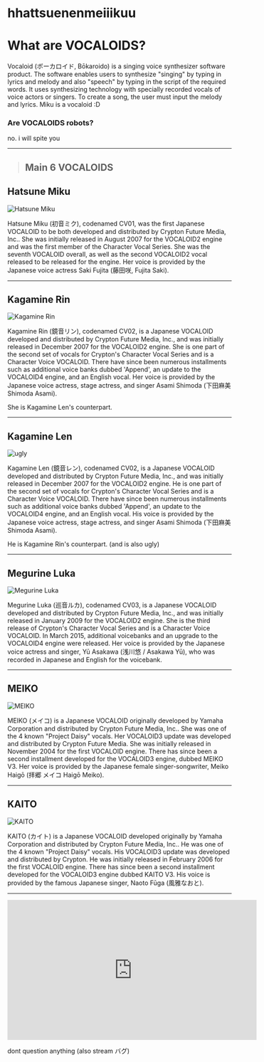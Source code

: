 # hhattsuenenmeiiikuu

# **What are VOCALOIDS?**

Vocaloid (ボーカロイド, Bōkaroido) is a singing voice synthesizer software product.
The software enables users to synthesize "singing" by typing in lyrics and melody and also "speech" by typing in the script of the required words. 
It uses synthesizing technology with specially recorded vocals of voice actors or singers. To create a song, the user must input the melody and lyrics.
Miku is a vocaloid :D

### Are VOCALOIDS robots?
no. i will spite you

---

> ## Main 6 VOCALOIDS

## Hatsune Miku
![Hatsune Miku](https://i.pinimg.com/564x/6c/8c/3f/6c8c3f8343784b2791d6110510a43230.jpg)


Hatsune Miku (初音ミク), codenamed CV01, was the first Japanese VOCALOID to be both developed and distributed by Crypton Future Media, Inc.. She was initially released in August 2007 for the VOCALOID2 engine and was the first member of the Character Vocal Series. She was the seventh VOCALOID overall, as well as the second VOCALOID2 vocal released to be released for the engine. Her voice is provided by the Japanese voice actress Saki Fujita (藤田咲, Fujita Saki).

---

## Kagamine Rin
![Kagamine Rin](https://i.pinimg.com/564x/c9/9f/96/c99f9608c9a27bb02512e3dc4cbd4d9c.jpg)


Kagamine Rin (鏡音リン), codenamed CV02, is a Japanese VOCALOID developed and distributed by Crypton Future Media, Inc., and was initially released in December 2007 for the VOCALOID2 engine. She is one part of the second set of vocals for Crypton's Character Vocal Series and is a Character Voice VOCALOID. There have since been numerous installments such as additional voice banks dubbed 'Append', an update to the VOCALOID4 engine, and an English vocal. Her voice is provided by the Japanese voice actress, stage actress, and singer Asami Shimoda (下田麻美 Shimoda Asami).

She is Kagamine Len's counterpart.

---

## Kagamine Len
![ugly](https://i.pinimg.com/564x/d9/ec/e7/d9ece71d1925c83f76277e56ac2b11aa.jpg)


Kagamine Len (鏡音レン), codenamed CV02, is a Japanese VOCALOID developed and distributed by Crypton Future Media, Inc., and was initially released in December 2007 for the VOCALOID2 engine. He is one part of the second set of vocals for Crypton's Character Vocal Series and is a Character Voice VOCALOID. There have since been numerous installments such as additional voice banks dubbed 'Append', an update to the VOCALOID4 engine, and an English vocal. His voice is provided by the Japanese voice actress, stage actress, and singer Asami Shimoda (下田麻美 Shimoda Asami).

He is Kagamine Rin's counterpart. (and is also ugly)

---

## Megurine Luka
![Megurine Luka](https://i.pinimg.com/564x/46/d8/a6/46d8a6bb1a057d3e4ac48dde5eef9060.jpg)


Megurine Luka (巡音ルカ), codenamed CV03, is a Japanese VOCALOID developed and distributed by Crypton Future Media, Inc., and was initially released in January 2009 for the VOCALOID2 engine. She is the third release of Crypton's Character Vocal Series and is a Character Voice VOCALOID. In March 2015, additional voicebanks and an upgrade to the VOCALOID4 engine were released. Her voice is provided by the Japanese voice actress and singer, Yū Asakawa (浅川悠 / Asakawa Yū), who was recorded in Japanese and English for the voicebank.

---

## MEIKO
![MEIKO](https://i.pinimg.com/564x/52/d6/17/52d6175663ca53b87c4d8833260cd6ed.jpg)


MEIKO (メイコ) is a Japanese VOCALOID originally developed by Yamaha Corporation and distributed by Crypton Future Media, Inc.. She was one of the 4 known "Project Daisy" vocals. Her VOCALOID3 update was developed and distributed by Crypton Future Media. She was initially released in November 2004 for the first VOCALOID engine. There has since been a second installment developed for the VOCALOID3 engine, dubbed MEIKO V3. Her voice is provided by the Japanese female singer-songwriter, Meiko Haigō (拝郷 メイコ Haigō Meiko).

---

## KAITO
![KAITO](https://i.pinimg.com/564x/3b/49/47/3b4947a01b2535f77f5d541338657781.jpg)


KAITO (カイト) is a Japanese VOCALOID developed originally by Yamaha Corporation and distributed by Crypton Future Media, Inc.. He was one of the 4 known "Project Daisy" vocals. His VOCALOID3 update was developed and distributed by Crypton. He was initially released in February 2006 for the first VOCALOID engine. There has since been a second installment developed for the VOCALOID3 engine dubbed KAITO V3. His voice is provided by the famous Japanese singer, Naoto Fūga (風雅なおと).

---

<iframe width="560" height="315" src="https://youtu.be/GODXMGAMpVc" title="YouTube video player" frameborder="0" allow="accelerometer; autoplay; clipboardwrite; encrypted-media; gyroscope; picture-in-picture; web-share" allowfullscreen></iframe>

dont question anything (also stream バグ)






